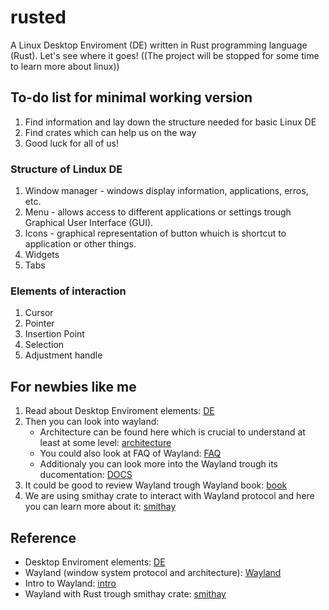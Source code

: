 # rusted
A Linux Desktop Enviroment (DE) written in Rust programming language (Rust). Let's see where it goes! ((The project will be stopped for some time to learn more about linux))

## To-do list for minimal working version
1. Find information and lay down the structure needed for basic Linux DE
2. Find crates which can help us on the way
3. Good luck for all of us!

### Structure of Lindux DE
1. Window manager - windows display information, applications, erros, etc.
2. Menu - allows access to different applications or settings trough Graphical User Interface (GUI).
3. Icons - graphical representation of button whuich is shortcut to application or other things.
4. Widgets
5. Tabs

### Elements of interaction
1. Cursor
2. Pointer
3. Insertion Point
4. Selection
5. Adjustment handle

## For newbies like me
1. Read about Desktop Enviroment elements: [DE](https://en.wikipedia.org/wiki/List_of_graphical_user_interface_elements)
2. Then you can look into wayland:
   - Architecture can be found here which is crucial to understand at least at some level: [architecture](https://wayland.freedesktop.org/architecture.html)
   - You could also look at FAQ of Wayland: [FAQ](https://wayland.freedesktop.org/faq.html)
   - Additionaly you can look more into the Wayland trough its ducomentation: [DOCS](https://wayland.freedesktop.org/docs/html/)
3. It could be good to review Wayland trough Wayland book: [book](https://wayland-book.com/introduction.html)
4. We are using smithay crate to interact with Wayland protocol and here you can learn more about it: [smithay](https://smithay.github.io/book/intro.html)

## Reference
* Desktop Enviroment elements: [DE](https://en.wikipedia.org/wiki/List_of_graphical_user_interface_elements)
* Wayland (window system protocol and architecture): [Wayland](https://wayland.freedesktop.org)
* Intro to Wayland: [intro](https://wayland-book.com/introduction.html)
* Wayland with Rust trough smithay crate: [smithay](https://smithay.github.io/book/intro.html)
